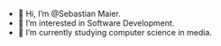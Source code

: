 - 👋 Hi, I’m @Sebastian Maier.
- 👀 I’m interested in Software Development.
- 🌱 I’m currently studying computer science in media.

<!---
SebastianMaier03/SebastianMaier03 is a ✨ special ✨ repository because its `README.md` (this file) appears on your GitHub profile.
You can click the Preview link to take a look at your changes.
--->
